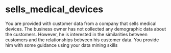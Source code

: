 # sells_medical_devices
You are provided with customer data from a company that sells medical devices. The business owner has not collected any demographic data about the customers. However, he is interested in the similarities between customers and the relationships between his customer data. You provide him with some guidance using your data mining skills
